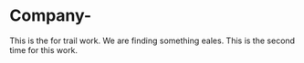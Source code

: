 # Company-
This  is the for trail work.
We are finding something eales.
This is the second time for this work.